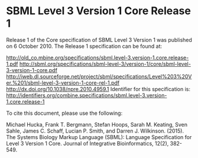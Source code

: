 # SBML Level 3 Version 1 Core Release 1
Release 1 of the Core specification of SBML Level 3 Version 1 was published on 6 October 2010. The Release 1 specification can be found at:

http://old_co.mbine.org/specifications/sbml.level-3.version-1.core.release-1.pdf
http://sbml.org/specifications/sbml-level-3/version-1/core/sbml-level-3-version-1-core.pdf
http://iweb.dl.sourceforge.net/project/sbml/specifications/Level%203%20Ver.%201/sbml-level-3-version-1-core-rel-1.pdf
http://dx.doi.org/10.1038/npre.2010.4959.1
Identifier for this specification is: http://identifiers.org/combine.specifications/sbml.level-3.version-1.core.release-1

To cite this document, please use the following:

Michael Hucka, Frank T. Bergmann, Stefan Hoops, Sarah M. Keating, Sven Sahle, James C. Schaff, Lucian P. Smith, and Darren J. Wilkinson. (2015). The Systems Biology Markup Language (SBML): Language Specification for Level 3 Version 1 Core. Journal of Integrative Bioinformatics, 12(2), 382-549.